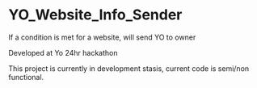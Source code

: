 YO_Website_Info_Sender
======================

If a condition is met for a website, will send YO to owner

Developed at Yo 24hr hackathon

This project is currently in development stasis, current code is semi/non functional.
